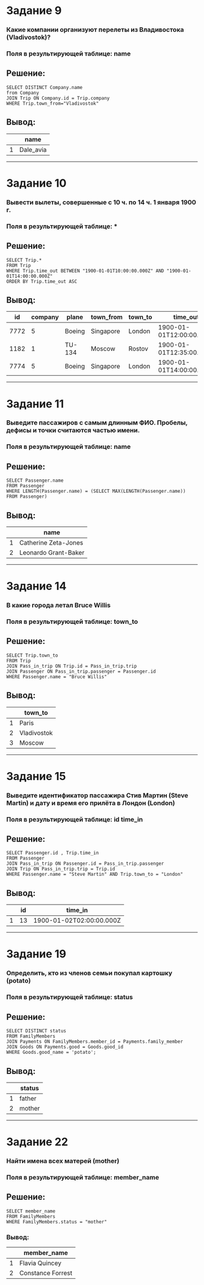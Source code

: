 # Задание 9
### Какие компании организуют перелеты из Владивостока (Vladivostok)?
### Поля в результирующей таблице: name
## Решение:
```
SELECT DISTINCT Company.name
from Company
JOIN Trip ON Company.id = Trip.company
WHERE Trip.town_from="Vladivostok"
```
## Вывод:
|   | name      |
|---|-----------|
| 1 | Dale_avia |
---
# Задание 10
### Вывести вылеты, совершенные с 10 ч. по 14 ч. 1 января 1900 г.
### Поля в результирующей таблице: *
## Решение:
```
SELECT Trip.*
FROM Trip
WHERE Trip.time_out BETWEEN "1900-01-01T10:00:00.000Z" AND "1900-01-01T14:00:00.000Z"
ORDER BY Trip.time_out ASC
```
## Вывод:
| id  | company | plane   | town_from  | town_to | time_out                  | time_in                   |
|-----|---------|---------|------------|---------|---------------------------|---------------------------|
| 7772| 5       | Boeing  | Singapore  | London  | 1900-01-01T12:00:00.000Z  | 1900-01-02T02:00:00.000Z  |
| 1182| 1       | TU-134  | Moscow     | Rostov  | 1900-01-01T12:35:00.000Z  | 1900-01-01T14:30:00.000Z  |
| 7774| 5       | Boeing  | Singapore  | London  | 1900-01-01T14:00:00.000Z  | 1900-01-02T06:00:00.000Z  |
---
# Задание 11
### Выведите пассажиров с самым длинным ФИО. Пробелы, дефисы и точки считаются частью имени.
### Поля в результирующей таблице: name
## Решение:
```
SELECT Passenger.name
FROM Passenger
WHERE LENGTH(Passenger.name) = (SELECT MAX(LENGTH(Passenger.name)) FROM Passenger)
```
## Вывод:
|  | name |
|--|------|
| 1 | Catherine Zeta-Jones |
| 2 | Leonardo Grant-Baker |
---
# Задание 14
### В какие города летал Bruce Willis
### Поля в результирующей таблице: town_to
## Решение:
```
SELECT Trip.town_to
FROM Trip
JOIN Pass_in_trip ON Trip.id = Pass_in_trip.trip
JOIN Passenger ON Pass_in_trip.passenger = Passenger.id
WHERE Passenger.name = "Bruce Willis"
```
## Вывод:
|   |   town_to |
|---|-----------|
| 1 | Paris |
| 2 | Vladivostok |
| 3 | Moscow |
---
# Задание 15
### Выведите идентификатор пассажира Стив Мартин (Steve Martin) и дату и время его прилёта в Лондон (London)
### Поля в результирующей таблице: id time_in
## Решение:
```
SELECT Passenger.id , Trip.time_in
FROM Passenger
JOIN Pass_in_trip ON Passenger.id = Pass_in_trip.passenger
JOIN Trip ON Pass_in_trip.trip = Trip.id
WHERE Passenger.name = "Steve Martin" AND Trip.town_to = "London"
```
## Вывод:
|   | id | time_in |
|---|-----|---------|
| 1 | 13 | 	1900-01-02T02:00:00.000Z |
---
# Задание 19
### Определить, кто из членов семьи покупал картошку (potato)
### Поля в результирующей таблице: status
## Решение:
```
SELECT DISTINCT status
FROM FamilyMembers
JOIN Payments ON FamilyMembers.member_id = Payments.family_member
JOIN Goods ON Payments.good = Goods.good_id
WHERE Goods.good_name = 'potato';
```
## Вывод:
|   | status |
|---|-----|
| 1 | father |
| 2 | mother |
---
# Задание 22
### Найти имена всех матерей (mother)
### Поля в результирующей таблице: member_name
## Решение:
```
SELECT member_name
FROM FamilyMembers
WHERE FamilyMembers.status = "mother"
```
### Вывод:
|   | member_name |
|---|-------------|
| 1 | Flavia Quincey |
| 2 | Constance Forrest |
